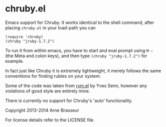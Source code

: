 # chruby.el

Emacs support for Chruby. It works identical to the shell command, after placing `chruby.el` in your load-path you can

````elisp
(require 'chruby)
(chruby "jruby-1.7.2")
````

To run it from within emacs, you have to start and eval prompt using `M-:` (the Meta and colon keys), and then type `(chruby "jruby-1.7.2")` for example.

In fact just like Chruby it is extremely lightweight, it merely follows the same conventions for finding rubies on your system.

Some of the code was taken from [rvm.el](https://github.com/senny/rvm.el) by Yves Senn, however any violations of good style are entirely mine.

There is currently no support for Chruby's 'auto' functionality.

Copyright 2013-2014 Arne Brasseur

For license details refer to the LICENSE file.
